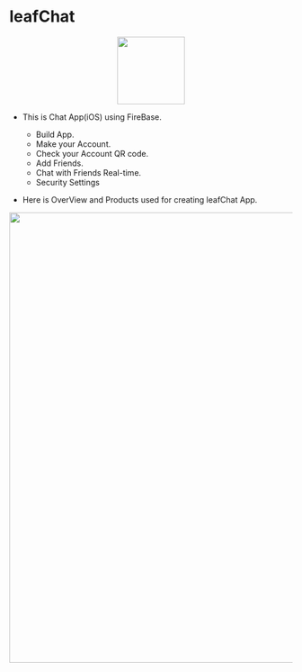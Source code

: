 # leafChat

<p align="center">
    <img src="https://github.com/akimelo/leafChat/assets/103817251/0625dc2c-d346-4934-b3da-6477afcb6f07" width="120px">
</p>

- This is Chat App(iOS) using FireBase.
    - Build App.
    - Make your Account.
    - Check your Account QR code.
    - Add Friends.
    - Chat with Friends Real-time.
    - Security Settings

- Here is OverView and Products used for creating leafChat App.

<p align="center">
    <img src="https://github.com/akimelo/leafChat/assets/103817251/1b7bd921-cfbf-429f-afb3-564d837221d8" width="800px">
</p>
